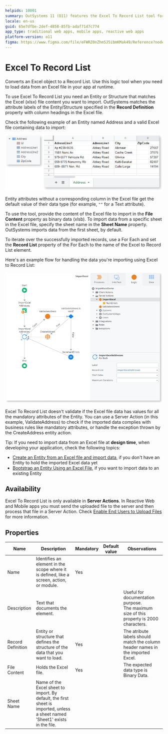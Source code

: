 ```yaml
---
helpids: 10001
summary: OutSystems 11 (O11) features the Excel To Record List tool for converting Excel data into a Record List at runtime.
locale: en-us
guid: 65e7dfbe-2def-4858-85fb-adaf71d7c774
app_type: traditional web apps, mobile apps, reactive web apps
platform-version: o11
figma: https://www.figma.com/file/eFWRZ0nZhm5J5ibmKMak49/Reference?node-id=842:1477
---
```


# Excel To Record List


Converts an Excel object to a Record List. Use this logic tool when you need to load data from an Excel file in your app at runtime.


To use Excel To Record List you need an Entity or Structure that matches the Excel (xlsx) file content you want to import. OutSystems matches the attribute labels of the Entity/Structure specified in the **Record Definition** property with column headings in the Excel file.

Check the following example of an Entity named Address and a valid Excel file containing data to import:

![Example of an Entity named Address and a corresponding Excel file with matching data columns](images/exceltorecordlist-entity-excel.png "Entity and Excel File Example")

Entity attributes without a corresponding column in the Excel file get the default value of their data type (for example, `""` for a Text attribute).

To use the tool, provide the content of the Excel file to import in the **File Content** property as binary data (xlsb). To import data from a specific sheet in the Excel file, specify the sheet name in the **Sheet Name** property. OutSystems imports data from the first sheet, by default.

To iterate over the successfully imported records, use a For Each and set the **Record List** property of the For Each to the name of the Excel to Record List element.

Here's an example flow for handling the data you're importing using Excel to Record List:

![Flowchart showing the process of importing and handling data using Excel to Record List](images/exceltorecordlist-example-flow-ss.png "Example Data Handling Flow")

Excel To Record List doesn't validate if the Excel file data has values for all the mandatory attributes of the Entity. You can use a Server Action (in this example, ValidateAddress) to check if the imported data complies with business rules like mandatory attributes, or handle the exception thrown by the CreateAddress entity action.

<div class="info" markdown="1">

Tip: If you need to import data from an Excel file at **design time**, when developing your application, check the following topics:

* [Create an Entity from an Excel file and import data](../../../getting-started/create-reactive-web.md#create-entity-from-excel), if you don't have an Entity to hold the imported Excel data yet
* [Bootstrap an Entity Using an Excel File](../../../building-apps/data/excel-bootstrap.md), if you want to import data to an existing Entity

</div>

## Availability

Excel To Record List is only available in **Server Actions**. In Reactive Web and Mobile apps you must send the uploaded file to the server and then process that file in a Server Action. Check [Enable End Users to Upload Files](../../../building-apps/ui/inputs/upload.md) for more information.

## Properties

<table markdown="1">
<thead>
<tr>
<th>Name</th>
<th>Description</th>
<th>Mandatory</th>
<th>Default value</th>
<th>Observations</th>
</tr>
</thead>
<tbody>
<tr>
<td title="Name">Name</td>
<td>Identifies an element in the scope where it is defined, like a screen, action, or module.</td>
<td>Yes</td>
<td></td>
<td></td>
</tr>
<tr>
<td title="Description">Description</td>
<td>Text that documents the element.</td>
<td></td>
<td></td>
<td>Useful for documentation purpose.<br/>The maximum size of this property is 2000 characters.</td>
</tr>
<tr>
<td title="Record Definition">Record Definition</td>
<td>Entity or structure that defines the structure of the data that you want to load.</td>
<td>Yes</td>
<td></td>
<td>The atribute labels should match the column header names in the imported Excel.</td>
</tr>
<tr>
<td title="File Content">File Content</td>
<td>Holds the Excel file.</td>
<td>Yes</td>
<td></td>
<td>The expected data type is Binary Data.</td>
</tr>
<tr>
<td title="Sheet Name">Sheet Name</td>
<td>Name of the Excel sheet to import. By default, the first sheet is imported, unless a sheet named 'Sheet1' exists in the file.</td>
<td></td>
<td></td>
<td></td>
</tr>
</tbody>
</table>

